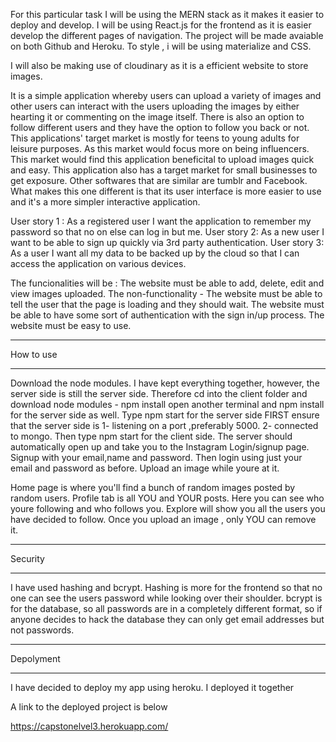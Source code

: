 For this particular task I will be using the MERN stack as it makes it easier to deploy and develop. 
I will be using React.js for the frontend as it is easier develop the different pages of navigation. 
The project will be made avaiable on both Github and Heroku. To style , i will be using materialize and CSS.

I will also be making use of cloudinary as it is a efficient website to store images.

It is a simple application whereby users can upload a variety of images and other users can interact with the users uploading the images by either hearting it or commenting on the image itself. 
There is also an option to follow different users and they have the option to follow you back or not. This applications' target market is mostly for teens to young adults for leisure purposes. 
As this market would focus more on being influencers. This market would find this application beneficital to upload images quick and easy. 
This application also has a target market for small businesses to get exposure. Other softwares that are similar are tumblr and Facebook. 
What makes this one different is that its user interface is more easier to use and it's a more simpler interactive application.

User story 1 : As a registered user I want the application to remember my password so that no on else can log in but me. 
User story 2: As a new user I want to be able to sign up quickly via 3rd party authentication. 
User story 3: As a user I want all my data to be backed up by the cloud so that I can access the application on various devices.

The funcionalities will be : The website must be able to add, delete, edit and view images uploaded. 
The non-functionality - The website must be able to tell the user that the page is loading and they should wait.
The website must be able to have some sort of authentication with the sign in/up process. The website must be easy to use.


***
How to use 
***

Download the node modules. I have kept everything together, however, the server side is still the server side.
Therefore cd into the client folder and download node modules - npm install
open another terminal and npm install for the server side as well.
Type npm start for the server side 
FIRST 	ensure that the server side is 1- listening on a port ,preferably 5000. 2- connected to mongo.
Then type npm start for the client side. The server should automatically open up and take you to the Instagram Login/signup page.
Signup with your email,name and password.
Then login using just your email and password as before.
Upload an image while youre at it.

Home page is where you'll find a bunch of random images posted by random users.
Profile tab is all YOU and YOUR posts. Here you can see who youre following and who follows you.
Explore will show you all the users you have decided to follow. 
Once you upload an image , only YOU can remove it.

****
Security
****

I have used hashing and bcrypt.
Hashing is more for the frontend so that no one can see the users password while looking over their shoulder.
bcrypt is for the database, so all passwords are in a completely different format, so if anyone decides to hack the database
they can only get email addresses but not passwords.

***
Depolyment
***

I have decided to deploy my app using heroku. I deployed it together

A link to the deployed project is below


https://capstonelvel3.herokuapp.com/

